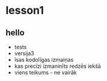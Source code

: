 # lesson1

## hello

* tests
* versija3
* īsas kodolīgas izmaiņas
* kas precīzi izmaninīts redzēs iekšā
* viens teikums - ne vairāk
